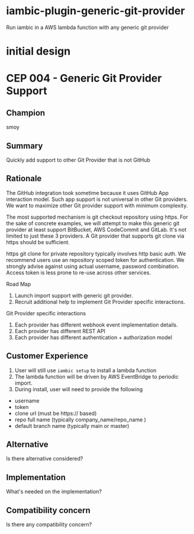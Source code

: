 # iambic-plugin-generic-git-provider
Run iambic in a AWS lambda function with any generic git provider

# initial design

# CEP 004 - Generic Git Provider Support

## Champion
smoy

## Summary
Quickly add support to other Git Provider that is not GitHub

## Rationale
The GitHub integration took sometime because it uses GitHub App interaction model. Such app
support is not universal in other Git providers. We want to maximize other Git provider support
with minimum complexity.

The most supported mechanism is git checkout repository using https. For the sake of concrete
examples, we will attempt to make this generic git provider at least support BitBucket,
AWS CodeCommit and GitLab. It's not limited to just these 3 providers. A Git provider
that supports git clone via https should be sufficient.

https git clone for private repository typically involves http basic auth. We
recommend users use an repository scoped token for authentication. We strongly
advise against using actual username, password combination. Access token is
less prone to re-use across other services.

Road Map
1. Launch import support with generic git provider.
2. Recruit additional help to implement Git Provider specific interactions.

Git Provider specific interactions

1. Each provider has different webhook event implementation details.
1. Each provider has different REST API
1. Each provider has different authentication + authorization model

## Customer Experience
1. User will still use `iambic setup` to install a lambda function
1. The lambda function will be driven by AWS EventBridge to periodic
import.
1. During install, user will need to provide the following

* username
* token
* clone url (must be https:// based)
* repo full name (typically company_name/repo_name )
* default branch name (typically main or master)

## Alternative
Is there alternative considered?

## Implementation
What's needed on the implementation?

## Compatibility concern
Is there any compatibility concern?
